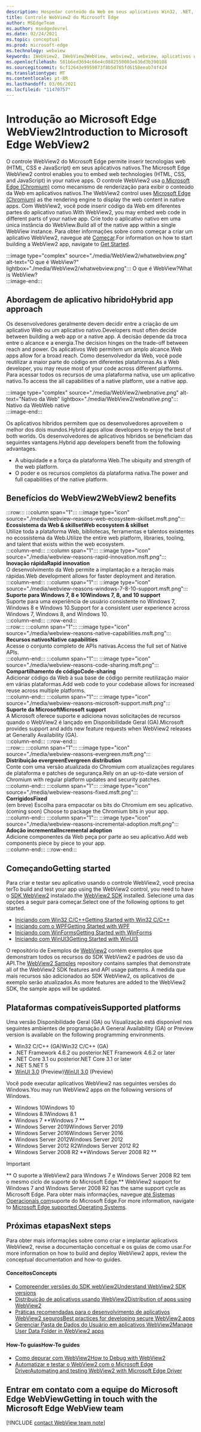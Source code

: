 ```yaml
---
description: Hospedar conteúdo da Web em seus aplicativos Win32, .NET, UWP com o controle Microsoft Edge WebView2
title: Controle WebView2 do Microsoft Edge
author: MSEdgeTeam
ms.author: msedgedevrel
ms.date: 02/24/2021
ms.topic: conceptual
ms.prod: microsoft-edge
ms.technology: webview
keywords: IWebView2, IWebView2WebView, webview2, webview, aplicativos win32, win32, edge, ICoreWebView2, CoreWebView2, ICoreWebView2Host, controle de navegador, html de borda, Windows Forms, WinForms, WPF, .NET, WinUI, Project Reunion
ms.openlocfilehash: 501b6ed3694c66e4c0882550003e636d3b390108
ms.sourcegitcommit: 6cf12643e9959873f8b5d785fd6158eeab74f424
ms.translationtype: MT
ms.contentlocale: pt-BR
ms.lasthandoff: 03/06/2021
ms.locfileid: "11470757"
---
```

# <a name="introduction-to-microsoft-edge-webview2"></a><span data-ttu-id="9cc99-104">Introdução ao Microsoft Edge WebView2</span><span class="sxs-lookup"><span data-stu-id="9cc99-104">Introduction to Microsoft Edge WebView2</span></span>  

<span data-ttu-id="9cc99-105">O controle WebView2 do Microsoft Edge permite inserir tecnologias web \(HTML, CSS e JavaScript\) em seus aplicativos nativos.</span><span class="sxs-lookup"><span data-stu-id="9cc99-105">The Microsoft Edge WebView2 control enables you to embed web technologies \(HTML, CSS, and JavaScript\) in your native apps.</span></span>  <span data-ttu-id="9cc99-106">O controle WebView2 usa [o Microsoft Edge (Chromium)][MicrosoftedgeinsiderMain] como mecanismo de renderização para exibir o conteúdo da Web em aplicativos nativos.</span><span class="sxs-lookup"><span data-stu-id="9cc99-106">The WebView2 control uses [Microsoft Edge (Chromium)][MicrosoftedgeinsiderMain] as the rendering engine to display the web content in native apps.</span></span>  <span data-ttu-id="9cc99-107">Com WebView2, você pode inserir código da Web em diferentes partes do aplicativo nativo.</span><span class="sxs-lookup"><span data-stu-id="9cc99-107">With WebView2, you may embed web code in different parts of your native app.</span></span>  <span data-ttu-id="9cc99-108">Crie todo o aplicativo nativo em uma única instância do WebView.</span><span class="sxs-lookup"><span data-stu-id="9cc99-108">Build all of the native app within a single WebView instance.</span></span>  <span data-ttu-id="9cc99-109">Para obter informações sobre como começar a criar um aplicativo WebView2, navegue até [Começar](#getting-started).</span><span class="sxs-lookup"><span data-stu-id="9cc99-109">For information on how to start building a WebView2 app, navigate to [Get Started](#getting-started).</span></span>  

:::image type="complex" source="./media/WebView2/whatwebview.png" alt-text="O que é WebView?" lightbox="./media/WebView2/whatwebview.png":::
   <span data-ttu-id="9cc99-111">O que é WebView?</span><span class="sxs-lookup"><span data-stu-id="9cc99-111">What is WebView?</span></span>  
:::image-end:::  

## <a name="hybrid-app-approach"></a><span data-ttu-id="9cc99-112">Abordagem de aplicativo híbrido</span><span class="sxs-lookup"><span data-stu-id="9cc99-112">Hybrid app approach</span></span>  

<span data-ttu-id="9cc99-113">Os desenvolvedores geralmente devem decidir entre a criação de um aplicativo Web ou um aplicativo nativo.</span><span class="sxs-lookup"><span data-stu-id="9cc99-113">Developers must often decide between building a web app or a native app.</span></span>  <span data-ttu-id="9cc99-114">A decisão depende da troca entre o alcance e a energia.</span><span class="sxs-lookup"><span data-stu-id="9cc99-114">The decision hinges on the trade-off between reach and power.</span></span>  <span data-ttu-id="9cc99-115">Os aplicativos Web permitem um amplo alcance.</span><span class="sxs-lookup"><span data-stu-id="9cc99-115">Web apps allow for a broad reach.</span></span>  <span data-ttu-id="9cc99-116">Como desenvolvedor da Web, você pode reutilizar a maior parte do código em diferentes plataformas.</span><span class="sxs-lookup"><span data-stu-id="9cc99-116">As a Web developer, you may reuse most of your code across different platforms.</span></span>  <span data-ttu-id="9cc99-117">Para acessar todos os recursos de uma plataforma nativa, use um aplicativo nativo.</span><span class="sxs-lookup"><span data-stu-id="9cc99-117">To access the all capabilities of a native platform, use a native app.</span></span>  

:::image type="complex" source="./media/WebView2/webnative.png" alt-text="Nativo da Web" lightbox="./media/WebView2/webnative.png":::
   <span data-ttu-id="9cc99-119">Nativo da Web</span><span class="sxs-lookup"><span data-stu-id="9cc99-119">Web native</span></span>  
:::image-end:::  

<span data-ttu-id="9cc99-120">Os aplicativos híbridos permitem que os desenvolvedores aproveitem o melhor dos dois mundos.</span><span class="sxs-lookup"><span data-stu-id="9cc99-120">Hybrid apps allow developers to enjoy the best of both worlds.</span></span>  <span data-ttu-id="9cc99-121">Os desenvolvedores de aplicativos híbridos se beneficiam das seguintes vantagens.</span><span class="sxs-lookup"><span data-stu-id="9cc99-121">Hybrid app developers benefit from the following advantages.</span></span>  

*   <span data-ttu-id="9cc99-122">A ubiquidade e a força da plataforma Web.</span><span class="sxs-lookup"><span data-stu-id="9cc99-122">The ubiquity and strength of the web platform.</span></span>  
*   <span data-ttu-id="9cc99-123">O poder e os recursos completos da plataforma nativa.</span><span class="sxs-lookup"><span data-stu-id="9cc99-123">The power and full capabilities of the native platform.</span></span>  
    
## <a name="webview2-benefits"></a><span data-ttu-id="9cc99-124">Benefícios do WebView2</span><span class="sxs-lookup"><span data-stu-id="9cc99-124">WebView2 benefits</span></span>   

<!--  
:::image type="complex" source="./media/WebView2/webviewreasons.png" alt-text="WebView reasons" lightbox="./media/WebView2/webviewreasons.png":::
   WebView reasons  
:::image-end:::  
-->  

:::row:::
   :::column span="1":::
      :::image type="icon" source="./media/webview-reasons-web-ecosystem-skillset.msft.png":::  
      **<span data-ttu-id="9cc99-125">Ecossistema da Web \& skillset</span><span class="sxs-lookup"><span data-stu-id="9cc99-125">Web ecosystem \& skillset</span></span>**  
      <span data-ttu-id="9cc99-126">Utilize toda a plataforma Web, bibliotecas, ferramentas e talentos existentes no ecossistema da Web.</span><span class="sxs-lookup"><span data-stu-id="9cc99-126">Utilize the entire web platform, libraries, tooling, and talent that exists within the web ecosystem.</span></span>  
   :::column-end:::
   :::column span="1":::
      :::image type="icon" source="./media/webview-reasons-rapid-innovation.msft.png":::  
      **<span data-ttu-id="9cc99-127">Inovação rápida</span><span class="sxs-lookup"><span data-stu-id="9cc99-127">Rapid innovation</span></span>**  
      <span data-ttu-id="9cc99-128">O desenvolvimento da Web permite a implantação e a iteração mais rápidas.</span><span class="sxs-lookup"><span data-stu-id="9cc99-128">Web development allows for faster deployment and iteration.</span></span>  
   :::column-end:::
   :::column span="1":::
      :::image type="icon" source="./media/webview-reasons-windows-7-8-10-support.msft.png":::  
      **<span data-ttu-id="9cc99-129">Suporte para Windows 7, 8 e 10</span><span class="sxs-lookup"><span data-stu-id="9cc99-129">Windows 7, 8, and 10 support</span></span>**  
      <span data-ttu-id="9cc99-130">Suporte para uma experiência de usuário consistente no Windows 7, Windows 8 e Windows 10.</span><span class="sxs-lookup"><span data-stu-id="9cc99-130">Support for a consistent user experience across Windows 7, Windows 8, and Windows 10.</span></span>  
   :::column-end:::
:::row-end:::  
:::row:::
   :::column span="1":::
      :::image type="icon" source="./media/webview-reasons-native-capabilities.msft.png":::  
      **<span data-ttu-id="9cc99-131">Recursos nativos</span><span class="sxs-lookup"><span data-stu-id="9cc99-131">Native capabilities</span></span>**  
      <span data-ttu-id="9cc99-132">Acesse o conjunto completo de APIs nativas.</span><span class="sxs-lookup"><span data-stu-id="9cc99-132">Access the full set of Native APIs.</span></span>  
   :::column-end:::
   :::column span="1":::
      :::image type="icon" source="./media/webview-reasons-code-sharing.msft.png":::  
      **<span data-ttu-id="9cc99-133">Compartilhamento de código</span><span class="sxs-lookup"><span data-stu-id="9cc99-133">Code-sharing</span></span>**  
      <span data-ttu-id="9cc99-134">Adicionar código da Web à sua base de código permite reutilização maior em várias plataformas.</span><span class="sxs-lookup"><span data-stu-id="9cc99-134">Add web code to your codebase allows for increased reuse across multiple platforms.</span></span>  
   :::column-end:::
   :::column span="1":::
      :::image type="icon" source="./media/webview-reasons-microsoft-support.msft.png":::  
      **<span data-ttu-id="9cc99-135">Suporte da Microsoft</span><span class="sxs-lookup"><span data-stu-id="9cc99-135">Microsoft support</span></span>**  
      <span data-ttu-id="9cc99-136">A Microsoft oferece suporte e adiciona novas solicitações de recursos quando o WebView2 é lançado em Disponibilidade Geral \(GA\).</span><span class="sxs-lookup"><span data-stu-id="9cc99-136">Microsoft provides support and adds new feature requests when WebView2 releases at Generally Availability \(GA\).</span></span>  
   :::column-end:::
:::row-end:::  
:::row:::
   :::column span="1":::
      :::image type="icon" source="./media/webview-reasons-evergreen.msft.png":::  
      **<span data-ttu-id="9cc99-137">Distribuição evergreen</span><span class="sxs-lookup"><span data-stu-id="9cc99-137">Evergreen distribution</span></span>**  
      <span data-ttu-id="9cc99-138">Conte com uma versão atualizada do Chromium com atualizações regulares de plataforma e patches de segurança.</span><span class="sxs-lookup"><span data-stu-id="9cc99-138">Rely on an up-to-date version of Chromium with regular platform updates and security patches.</span></span>  
   :::column-end:::
   :::column span="1":::
      :::image type="icon" source="./media/webview-reasons-fixed.msft.png":::  
      **<span data-ttu-id="9cc99-139">Corrigidos</span><span class="sxs-lookup"><span data-stu-id="9cc99-139">Fixed</span></span>**  
      <span data-ttu-id="9cc99-140">\(em breve\) Escolha para empacotar os bits do Chromium em seu aplicativo.</span><span class="sxs-lookup"><span data-stu-id="9cc99-140">\(coming soon\)  Choose to package the Chromium bits in your app.</span></span>  
   :::column-end:::
   :::column span="1":::
      :::image type="icon" source="./media/webview-reasons-incremental-adoption.msft.png":::  
      **<span data-ttu-id="9cc99-141">Adoção incremental</span><span class="sxs-lookup"><span data-stu-id="9cc99-141">Incremental adoption</span></span>**  
      <span data-ttu-id="9cc99-142">Adicione componentes da Web peça por parte ao seu aplicativo.</span><span class="sxs-lookup"><span data-stu-id="9cc99-142">Add web components piece by piece to your app.</span></span>  
   :::column-end:::
:::row-end:::  

## <a name="getting-started"></a><span data-ttu-id="9cc99-143">Começando</span><span class="sxs-lookup"><span data-stu-id="9cc99-143">Getting started</span></span>  

<span data-ttu-id="9cc99-144">Para criar e testar seu aplicativo usando o controle WebView2, você precisa ter</span><span class="sxs-lookup"><span data-stu-id="9cc99-144">To build and test your app using the WebView2 control, you need to have</span></span> <!--both [Microsoft Edge (Chromium)][MicrosoftedgeinsiderDownload] and  --><span data-ttu-id="9cc99-145">o [SDK WebView2][NugetPackagesMicrosoftWebWebView2] instalado.</span><span class="sxs-lookup"><span data-stu-id="9cc99-145">the [WebView2 SDK][NugetPackagesMicrosoftWebWebView2] installed.</span></span>  <span data-ttu-id="9cc99-146">Selecione uma das opções a seguir para começar.</span><span class="sxs-lookup"><span data-stu-id="9cc99-146">Select one of the following options to get started.</span></span>  

*   [<span data-ttu-id="9cc99-147">Iniciando com Win32 C/C++</span><span class="sxs-lookup"><span data-stu-id="9cc99-147">Getting Started with Win32 C/C++</span></span>][Webview2GettingstartedWin32]  
*   [<span data-ttu-id="9cc99-148">Iniciando com o WPF</span><span class="sxs-lookup"><span data-stu-id="9cc99-148">Getting Started with WPF</span></span>][Webview2GettingstartedWpf]  
*   [<span data-ttu-id="9cc99-149">Iniciando com WinForms</span><span class="sxs-lookup"><span data-stu-id="9cc99-149">Getting Started with WinForms</span></span>][Webview2GettingstartedWinforms]  
*   [<span data-ttu-id="9cc99-150">Iniciando com WinUI3</span><span class="sxs-lookup"><span data-stu-id="9cc99-150">Getting Started with WinUI3</span></span>][Webview2GettingstartedWinui]  

<span data-ttu-id="9cc99-151">O repositório de Exemplos de [WebView2][GithubMicrosoftedgeWebview2samples] contém exemplos que demonstram todos os recursos do SDK WebView2 e padrões de uso da API.</span><span class="sxs-lookup"><span data-stu-id="9cc99-151">The [WebView2 Samples][GithubMicrosoftedgeWebview2samples] repository contains samples that demonstrate all of the WebView2 SDK features and API usage patterns.</span></span>  <span data-ttu-id="9cc99-152">À medida que mais recursos são adicionados ao SDK WebView2, os aplicativos de exemplo serão atualizados.</span><span class="sxs-lookup"><span data-stu-id="9cc99-152">As more features are added to the WebView2 SDK, the sample apps will be updated.</span></span>  

## <a name="supported-platforms"></a><span data-ttu-id="9cc99-153">Plataformas compatíveis</span><span class="sxs-lookup"><span data-stu-id="9cc99-153">Supported platforms</span></span>  

<span data-ttu-id="9cc99-154">Uma versão Disponibilidade Geral \(GA\) ou Visualização está disponível nos seguintes ambientes de programação.</span><span class="sxs-lookup"><span data-stu-id="9cc99-154">A General Availability \(GA\) or Preview version is available on the following programming environments.</span></span>  

*   <span data-ttu-id="9cc99-155">Win32 C/C++ \(GA\)</span><span class="sxs-lookup"><span data-stu-id="9cc99-155">Win32 C/C++ \(GA\)</span></span>  
*   <span data-ttu-id="9cc99-156">.NET Framework 4.6.2 ou posterior</span><span class="sxs-lookup"><span data-stu-id="9cc99-156">.NET Framework 4.6.2 or later</span></span>  
*   <span data-ttu-id="9cc99-157">.NET Core 3.1 ou posterior</span><span class="sxs-lookup"><span data-stu-id="9cc99-157">.NET Core 3.1 or later</span></span>  
*   <span data-ttu-id="9cc99-158">.NET 5</span><span class="sxs-lookup"><span data-stu-id="9cc99-158">.NET 5</span></span>  
*   <span data-ttu-id="9cc99-159">[WinUI 3.0][UwpToolkitsWinui3] \(Preview\)</span><span class="sxs-lookup"><span data-stu-id="9cc99-159">[WinUI 3.0][UwpToolkitsWinui3] \(Preview\)</span></span>  

<span data-ttu-id="9cc99-160">Você pode executar aplicativos WebView2 nas seguintes versões do Windows.</span><span class="sxs-lookup"><span data-stu-id="9cc99-160">You may run WebView2 apps on the following versions of Windows.</span></span>  

*   <span data-ttu-id="9cc99-161">Windows 10</span><span class="sxs-lookup"><span data-stu-id="9cc99-161">Windows 10</span></span>  
*   <span data-ttu-id="9cc99-162">Windows 8.1</span><span class="sxs-lookup"><span data-stu-id="9cc99-162">Windows 8.1</span></span>  
*   <span data-ttu-id="9cc99-163">Windows 7 \*\*</span><span class="sxs-lookup"><span data-stu-id="9cc99-163">Windows 7 \*\*</span></span>  
*   <span data-ttu-id="9cc99-164">Windows Server 2019</span><span class="sxs-lookup"><span data-stu-id="9cc99-164">Windows Server 2019</span></span>  
*   <span data-ttu-id="9cc99-165">Windows Server 2016</span><span class="sxs-lookup"><span data-stu-id="9cc99-165">Windows Server 2016</span></span>  
*   <span data-ttu-id="9cc99-166">Windows Server 2012</span><span class="sxs-lookup"><span data-stu-id="9cc99-166">Windows Server 2012</span></span>  
*   <span data-ttu-id="9cc99-167">Windows Server 2012 R2</span><span class="sxs-lookup"><span data-stu-id="9cc99-167">Windows Server 2012 R2</span></span>  
*   <span data-ttu-id="9cc99-168">Windows Server 2008 R2 \*\*</span><span class="sxs-lookup"><span data-stu-id="9cc99-168">Windows Server 2008 R2 \*\*</span></span>  

> [!IMPORTANT]
> <span data-ttu-id="9cc99-169">\*\* O suporte a WebView2 para Windows 7 e Windows Server 2008 R2 tem o mesmo ciclo de suporte do Microsoft Edge.</span><span class="sxs-lookup"><span data-stu-id="9cc99-169">\*\* WebView2 support for Windows 7 and Windows Server 2008 R2 has the same support cycle as Microsoft Edge.</span></span>  <span data-ttu-id="9cc99-170">Para obter mais informações, navegue [até Sistemas Operacionais com][DeployedgeMicrosoftEdgeSupportedOS]suporte do Microsoft Edge.</span><span class="sxs-lookup"><span data-stu-id="9cc99-170">For more information, navigate to [Microsoft Edge supported Operating Systems][DeployedgeMicrosoftEdgeSupportedOS].</span></span>  

## <a name="next-steps"></a><span data-ttu-id="9cc99-171">Próximas etapas</span><span class="sxs-lookup"><span data-stu-id="9cc99-171">Next steps</span></span>  

<span data-ttu-id="9cc99-172">Para obter mais informações sobre como criar e implantar aplicativos WebView2, revise a documentação conceitual e os guias de como usar.</span><span class="sxs-lookup"><span data-stu-id="9cc99-172">For more information on how to build and deploy WebView2 apps, review the conceptual documentation and how-to guides.</span></span>  

#### <a name="concepts"></a><span data-ttu-id="9cc99-173">Conceitos</span><span class="sxs-lookup"><span data-stu-id="9cc99-173">Concepts</span></span>  

*   [<span data-ttu-id="9cc99-174">Compreender versões do SDK webView2</span><span class="sxs-lookup"><span data-stu-id="9cc99-174">Understand WebView2 SDK versions</span></span>][Webview2ConceptsVersioning]  
*   [<span data-ttu-id="9cc99-175">Distribuição de aplicativos usando WebView2</span><span class="sxs-lookup"><span data-stu-id="9cc99-175">Distribution of apps using WebView2</span></span>][Webview2ConceptsDistribution]  
*   [<span data-ttu-id="9cc99-176">Práticas recomendadas para o desenvolvimento de aplicativos WebView2 seguros</span><span class="sxs-lookup"><span data-stu-id="9cc99-176">Best practices for developing secure WebView2 apps</span></span>][Webview2ConceptsSecurity]  
*   [<span data-ttu-id="9cc99-177">Gerenciar Pasta de Dados do Usuário em aplicativos WebView2</span><span class="sxs-lookup"><span data-stu-id="9cc99-177">Manage User Data Folder in WebView2 apps</span></span>][Webview2ConceptsUserdatafolder]  
 
#### <a name="how-to-guides"></a><span data-ttu-id="9cc99-178">How-To guias</span><span class="sxs-lookup"><span data-stu-id="9cc99-178">How-To guides</span></span>  

*   [<span data-ttu-id="9cc99-179">Como depurar com WebView2</span><span class="sxs-lookup"><span data-stu-id="9cc99-179">How to Debug with WebView2</span></span>][Webview2HowtoDebug]  
*   [<span data-ttu-id="9cc99-180">Automatizar e testar o WebView2 com o Microsoft Edge Driver</span><span class="sxs-lookup"><span data-stu-id="9cc99-180">Automating and testing WebView2 with Microsoft Edge Driver</span></span>][Webview2HowtoWebdriver]  

## <a name="getting-in-touch-with-the-microsoft-edge-webview-team"></a><span data-ttu-id="9cc99-181">Entrar em contato com a equipe do Microsoft Edge WebView</span><span class="sxs-lookup"><span data-stu-id="9cc99-181">Getting in touch with the Microsoft Edge WebView team</span></span>  

[!INCLUDE [contact WebView team note](./includes/contact-webview-team-note.md)]  

<!-- links -->  

[Webview2ConceptsDistribution]: ./concepts/distribution.md "Distribuição de aplicativos usando webView2 | Microsoft Docs"  
[Webview2ConceptsSecurity]: ./concepts/security.md "Práticas recomendadas para desenvolver aplicativos WebView2 seguros | Microsoft Docs"  
[Webview2ConceptsUserdatafolder]: ./concepts/userdatafolder.md "Gerenciando a pasta de dados do usuário | Microsoft Docs"  
[Webview2ConceptsVersioning]: ./concepts/versioning.md "Entenda as versões do SDK do WebView2 | Microsoft Docs"  
[Webview2GettingstartedWin32]: ./gettingstarted/win32.md "Como começar com o WebView2 | Microsoft Docs"  
[Webview2GettingstartedWinforms]: ./gettingstarted/winforms.md "Como começar com o WebView2 em aplicativos do Windows Forms (Visualização) | Microsoft Docs"  
[Webview2GettingstartedWinui]: ./gettingstarted/winui.md "Como começar com WebView2 no WinUI3 (Visualização) | Microsoft Docs"  
[Webview2GettingstartedWpf]: ./gettingstarted/wpf.md "Como começar com o WebView2 no WPF (Visualização) | Microsoft Docs"  
[Webview2HowtoDebug]: ./howto/debug.md "Como depurar com webView2 | Microsoft Docs"  
[Webview2HowtoWebdriver]: ./howto/webdriver.md "Automatizar e testar o WebView2 com o Microsoft Edge Driver | Microsoft Docs"  
[Webview2Releasenotes]: ./releasenotes.md "Notas de versão do SDK WebView2 | Microsoft Docs"  

[UwpToolkitsWinui3]: /uwp/toolkits/winui3/index "Windows UI Library 3 Preview 2 (Julho de 2020) | Microsoft Docs"  

[DeployedgeMicrosoftEdgeSupportedOS]: /deployedge/microsoft-edge-supported-operating-systems "Sistemas operacionais com suporte do Microsoft Edge | Microsoft Docs"  

[GithubMicrosoftedgeWebview2samples]: https://github.com/MicrosoftEdge/WebView2Samples "Exemplos de WebView2 - MicrosoftEdge/WebView2Samples | GitHub"  
[GithubMicrosoftedgeWebviewfeddback]: https://github.com/MicrosoftEdge/WebViewFeedback "Comentários do WebView - MicrosoftEdge/WebViewFeedback | GitHub"  

[MicrosoftedgeinsiderMain]: https://www.microsoftedgeinsider.com "Microsoft Edge Insider"  
[MicrosoftedgeinsiderDownload]: https://www.microsoftedgeinsider.com/download "Baixar o Microsoft Edge Insider"  

[NugetPackagesMicrosoftWebWebView2]: https://www.nuget.org/packages/Microsoft.Web.WebView2 "Microsoft.Web.WebView2 | Galeria NuGet"  

